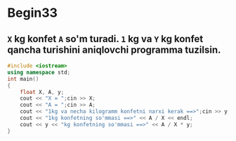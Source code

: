 # Begin33
## `X` kg konfet `A` so'm turadi. `1` kg va `Y` kg konfet qancha turishini aniqlovchi programma tuzilsin.
```cpp
#include <iostream>
using namespace std;
int main()
{
    float X, A, y;
    cout << "X = ";cin >> X;
    cout << "A = ";cin >> A;
    cout << "1kg va necha kilogramm konfetni narxi kerak ==>";cin >> y;
    cout << "1kg konfetning so'mmasi ==>" << A / X << endl;
    cout << y << "kg konfetning so'mmasi ==>" << A / X * y;
}
```
